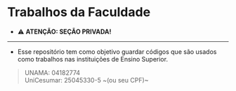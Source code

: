 # Trabalhos da Faculdade
- ⚠️ **ATENÇÃO:  SEÇÃO PRIVADA!**
---
- Esse repositório tem como objetivo guardar códigos que são usados como trabalhos nas instituições de Ensino Superior.
> UNAMA: 04182774\
> UniCesumar:  25045330-5 ~(ou seu CPF)~
